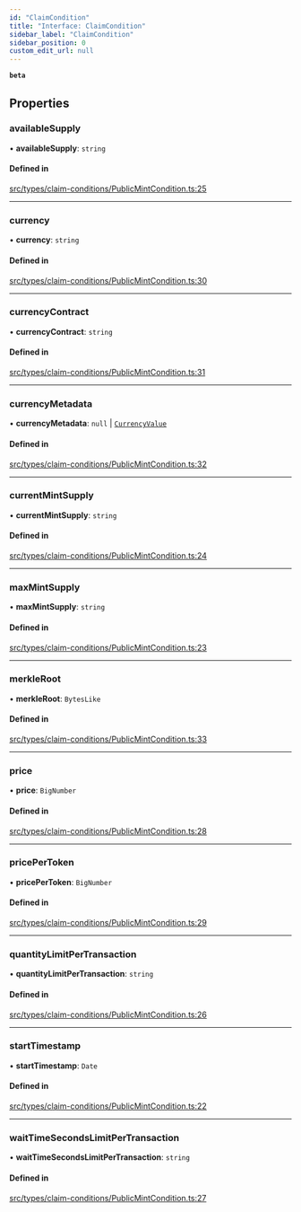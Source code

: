 ```yaml
---
id: "ClaimCondition"
title: "Interface: ClaimCondition"
sidebar_label: "ClaimCondition"
sidebar_position: 0
custom_edit_url: null
---
```


**`beta`**

## Properties

### availableSupply

• **availableSupply**: `string`

#### Defined in

[src/types/claim-conditions/PublicMintCondition.ts:25](https://github.com/PrasoonPratham/nftlabs-sdk-ts/blob/ff1ad69/src/types/claim-conditions/PublicMintCondition.ts#L25)

___

### currency

• **currency**: `string`

#### Defined in

[src/types/claim-conditions/PublicMintCondition.ts:30](https://github.com/PrasoonPratham/nftlabs-sdk-ts/blob/ff1ad69/src/types/claim-conditions/PublicMintCondition.ts#L30)

___

### currencyContract

• **currencyContract**: `string`

#### Defined in

[src/types/claim-conditions/PublicMintCondition.ts:31](https://github.com/PrasoonPratham/nftlabs-sdk-ts/blob/ff1ad69/src/types/claim-conditions/PublicMintCondition.ts#L31)

___

### currencyMetadata

• **currencyMetadata**: ``null`` \| [`CurrencyValue`](CurrencyValue)

#### Defined in

[src/types/claim-conditions/PublicMintCondition.ts:32](https://github.com/PrasoonPratham/nftlabs-sdk-ts/blob/ff1ad69/src/types/claim-conditions/PublicMintCondition.ts#L32)

___

### currentMintSupply

• **currentMintSupply**: `string`

#### Defined in

[src/types/claim-conditions/PublicMintCondition.ts:24](https://github.com/PrasoonPratham/nftlabs-sdk-ts/blob/ff1ad69/src/types/claim-conditions/PublicMintCondition.ts#L24)

___

### maxMintSupply

• **maxMintSupply**: `string`

#### Defined in

[src/types/claim-conditions/PublicMintCondition.ts:23](https://github.com/PrasoonPratham/nftlabs-sdk-ts/blob/ff1ad69/src/types/claim-conditions/PublicMintCondition.ts#L23)

___

### merkleRoot

• **merkleRoot**: `BytesLike`

#### Defined in

[src/types/claim-conditions/PublicMintCondition.ts:33](https://github.com/PrasoonPratham/nftlabs-sdk-ts/blob/ff1ad69/src/types/claim-conditions/PublicMintCondition.ts#L33)

___

### price

• **price**: `BigNumber`

#### Defined in

[src/types/claim-conditions/PublicMintCondition.ts:28](https://github.com/PrasoonPratham/nftlabs-sdk-ts/blob/ff1ad69/src/types/claim-conditions/PublicMintCondition.ts#L28)

___

### pricePerToken

• **pricePerToken**: `BigNumber`

#### Defined in

[src/types/claim-conditions/PublicMintCondition.ts:29](https://github.com/PrasoonPratham/nftlabs-sdk-ts/blob/ff1ad69/src/types/claim-conditions/PublicMintCondition.ts#L29)

___

### quantityLimitPerTransaction

• **quantityLimitPerTransaction**: `string`

#### Defined in

[src/types/claim-conditions/PublicMintCondition.ts:26](https://github.com/PrasoonPratham/nftlabs-sdk-ts/blob/ff1ad69/src/types/claim-conditions/PublicMintCondition.ts#L26)

___

### startTimestamp

• **startTimestamp**: `Date`

#### Defined in

[src/types/claim-conditions/PublicMintCondition.ts:22](https://github.com/PrasoonPratham/nftlabs-sdk-ts/blob/ff1ad69/src/types/claim-conditions/PublicMintCondition.ts#L22)

___

### waitTimeSecondsLimitPerTransaction

• **waitTimeSecondsLimitPerTransaction**: `string`

#### Defined in

[src/types/claim-conditions/PublicMintCondition.ts:27](https://github.com/PrasoonPratham/nftlabs-sdk-ts/blob/ff1ad69/src/types/claim-conditions/PublicMintCondition.ts#L27)
